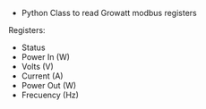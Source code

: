 * Python Class to read Growatt modbus registers

Registers:
- Status
- Power In (W)
- Volts (V)
- Current (A)
- Power Out (W)
- Frecuency (Hz)
